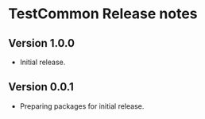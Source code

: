 # TestCommon Release notes

## Version 1.0.0

- Initial release.

## Version 0.0.1

- Preparing packages for initial release.
